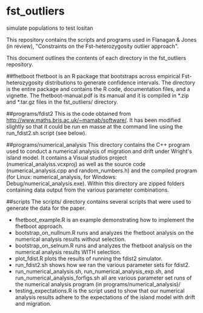# fst_outliers
simulate populations to test lositan

This repository contains the scripts and programs used in Flanagan & Jones (in review), "Constraints on the Fst-heterozygosity outlier approach".

This document outlines the contents of each directory in the fst_outliers repository.

##fhetboot
fhetboot is an R package that bootstraps across empirical Fst-heterozygosity distributions to generate confidence intervals. The directory is the entire package and contains the R code, documentation files, and a vignette. The fhetboot-manual.pdf is its manual and it is compiled in *.zip and *.tar.gz files in the fst_outliers/ directory.

##programs/fdist2
This is the code obtained from http://www.maths.bris.ac.uk/~mamab/software/. It has been modified slightly so that it could be run en masse at the command line using the run_fdist2.sh script (see below).

##programs/numerical_analysis
This directory contains the C++ program used to conduct a numerical analysis of migration and drift under Wright's island model. It contains a Visual studios project (numerical_analyiss.vcxproj) as well as the source code (numerical_analysis.cpp and random_numbers.h) and the compiled program (for Linux: numerical_analysis, for Windows: Debug/numerical_analysis.exe).
Within this directory are zipped folders containing data output from the various parameter combinations.

##scripts
The scripts/ directory contains several scripts that were used to generate the data for the paper. 
- fhetboot_example.R is an example demonstrating how to implement the fhetboot approach.
- bootstrap_on_nullnum.R runs and analyzes the fhetboot analysis on the numerical analysis results without selection.
- bootstrap_on_selnum.R runs and analyzes the fhetboot analysis on the numerical analysis results WITH selection.
- plot_fdist.R plots the results of running the fdist2 simulator.
- run_fdist2.sh shows how we ran the various parameter sets for fdist2.
- run_numerical_analysis.sh, run_numerical_analysis_exp.sh, and run_numerical_analysis_forfigs.sh all are various parameter set runs of the numerical analysis program (in programs/numerical_analysis)/
- testing_expectations.R is the script used to show that our numerical analysis results adhere to the expectations of the island model with drift and migration.

